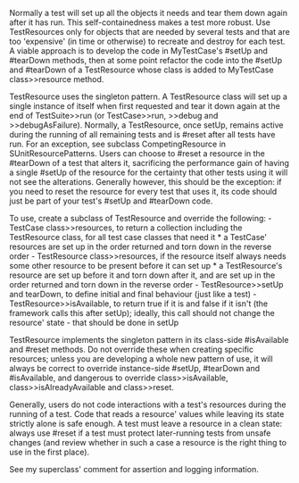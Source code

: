 Normally a test will set up all the objects it needs and tear them down again after it has run.  This self-containedness makes a test more robust.  Use TestResources only for objects that are needed by several tests and that are too 'expensive' (in time or otherwise) to recreate and destroy for each test.  A viable approach is to develop the code in MyTestCase's #setUp and #tearDown methods, then at some point refactor the code into the #setUp and #tearDown of a TestResource whose class is added to MyTestCase class>>resource method.TestResource uses the singleton pattern.  A TestResource class will set up a single instance of itself when first requested and tear it down again at the end of TestSuite>>run (or TestCase>>run, >>debug and >>debugAsFailure).  Normally, a TestResource, once setUp, remains active during the running of all remaining tests and is #reset after all tests have run.  For an exception, see subclass CompetingResource in SUnitResourcePatterns.  Users can choose to #reset a resource in the #tearDown of a test that alters it, sacrificing the performance gain of having a single #setUp of the resource for the certainty that other tests using it will not see the alterations.  Generally however, this should be the exception:  if you need to reset the resource for every test that uses it, its code should just be part of your test's #setUp and #tearDown code.To use, create a subclass of TestResource and override the following:	- TestCase class>>resources, to return a collection including the TestResource class, for all test case classes that need it		* a TestCase' resources are set up in the order returned and torn down in the reverse order	- TestResource class>>resources, if the resource itself always needs some other resource to be present before it can set up		* a TestResource's resource are set up before it and torn down after it, and are set up in the order returned and torn down in the reverse order	- TestResource>>setUp and tearDown, to define initial and final behaviour (just like a test)	- TestResource>>isAvailable, to return true if it is and false if it isn't (the framework calls this after setUp);  ideally, this call should not change the resource' state - that should be done in setUpTestResource implements the singleton pattern in its class-side #isAvailable and #reset methods.  Do not override these when creating specific resources;  unless you are developing a whole new pattern of use, it will always be correct to override instance-side #setUp, #tearDown and #isAvailable, and dangerous to override class>>isAvailable, class>>isAlreadyAvailable and class>>reset.Generally, users do not code interactions with a test's resources during the running of a test.  Code that reads a resource' values while leaving its state strictly alone is safe enough.  A test must leave a resource in a clean state:  always use #reset if a test must protect later-running tests from unsafe changes (and review whether in such a case a resource is the right thing to use in the first place).See my superclass' comment for assertion and logging information.